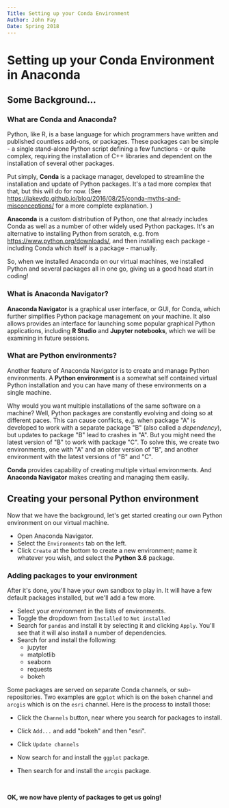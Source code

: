 ```yaml
---
Title: Setting up your Conda Environment
Author: John Fay
Date: Spring 2018
---
```


# Setting up your Conda Environment in Anaconda

## Some Background...

### What are Conda and Anaconda?

Python, like R, is a base language for which programmers have written and published countless add-ons, or packages. These packages can be simple - a single stand-alone Python script defining a few functions - or quite complex, requiring the installation of C++ libraries and dependent on the installation of several other packages. 

Put simply, **Conda** is a package manager, developed to streamline the installation and update of Python packages. It's a tad more complex that that, but this will do for now. (See https://jakevdp.github.io/blog/2016/08/25/conda-myths-and-misconceptions/ for a more complete explanation. )

**Anaconda** is a custom distribution of Python, one that already includes Conda as well as a number of other widely used Python packages. It's an alternative to installing Python from scratch, e.g. from https://www.python.org/downloads/, and then installing each package - including Conda which itself is a package - manually. 

So, when we installed Anaconda on our virtual machines, we installed Python and several packages all in one go, giving us a good head start in coding!

### What is Anaconda Navigator?

**Anaconda Navigator** is a graphical user interface, or GUI, for Conda, which further simplifies Python package management on your machine. It also allows provides an interface for launching some popular graphical Python applications, including **R Studio** and **Jupyter notebooks**, which we will be examining in future sessions. 

### What are Python environments?

Another feature of Anaconda Navigator is to create and manage Python environments. A **Python environment** is a somewhat self contained virtual Python installation and you can have many of these environments on a single machine. 

Why would you want multiple installations of the same software on a machine? Well, Python packages are constantly evolving and doing so at different paces. This can cause conflicts, e.g. when package "A" is developed to work with a separate package "B" (also called a *dependency*), but updates to package "B" lead to crashes in "A". But you might need the latest version of "B" to work with package "C". To solve this, we create two environments, one with "A" and an older version of "B", and another environment with the latest versions of "B" and "C".  

**Conda** provides capability of creating multiple virtual environments. And **Anaconda Navigator** makes creating and managing them easily. 



## Creating your personal Python environment

Now that we have the background, let's get started creating our own Python environment on our virtual machine. 

* Open Anaconda Navigator.
* Select the `Environments` tab on the left.
* Click `Create` at the bottom to create a new environment; name it whatever you wish, and select the **Python 3.6** package. 

### Adding packages to your environment

After it's done, you'll have your own sandbox to play in. It will have a few default packages installed, but we'll add a few more. 

* Select your environment in the lists of environments.
* Toggle the dropdown from `Installed` to `Not installed`
* Search for `pandas` and install it by selecting it and clicking `Apply`. You'll see that it will also install a number of dependencies. 
* Search for and install the following:
  * jupyter
  * matplotlib
  * seaborn
  * requests
  * bokeh

Some packages are served on separate Conda channels, or sub-repositories. Two examples are `ggplot` which is on the `bokeh` channel and `arcgis` which is on the `esri` channel. Here is the process to install those:

* Click the `Channels` button, near where you search for packages to install. 

* Click `Add...`  and add "bokeh" and then "esri".

* Click `Update channels`

* Now search for and install the  `ggplot` package.

* Then search for and install the `arcgis` package.

  ​

**OK, we now have plenty of packages to get us going!**